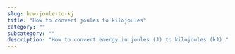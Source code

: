 ```yaml
---
slug: how-joule-to-kj
title: "How to convert joules to kilojoules"
category: ""
subcategory: ""
description: "How to convert energy in joules (J) to kilojoules (kJ)."
---
```


